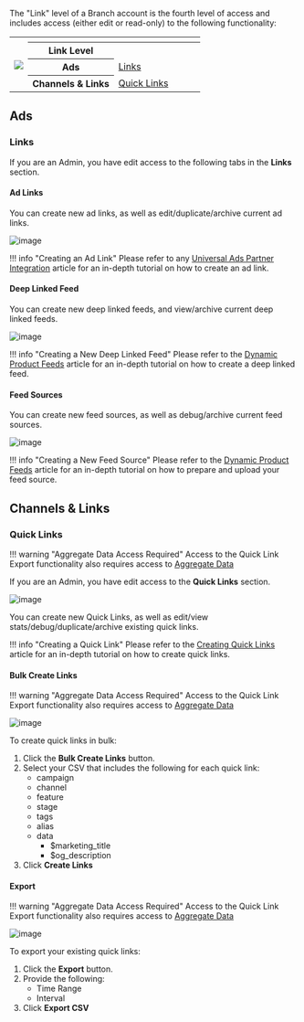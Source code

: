 The "Link" level of a Branch account is the fourth level of access and includes access (either edit or read-only) to the following functionality:

<table>
  <tr>
    <th rowspan="5"><img src="/_assets/img/pages/dashboard/access-levels/org-level-nav.png"></th>
  </tr>
	<tr>
		<th></th>
		<th></th>
		<th></th>
		<th></th>
    <th></th>
	</tr>
	<tr>
		<th><b>Link Level</b></th>
		<th></th>
		<th></th>
		<th></th>
    <th></th>
	</tr>
  <tr>
		<th><b>Ads</b></th>
		<td><a href="/ja/dashboard/link-level-access/#links">Links</a></td>
		<td></td>
		<td></td>
    <td></td>
	</tr>
	<tr>
		<th><b>Channels & Links</b></th>
		<td><a href="/ja/dashboard/link-level-access/#quick-links">Quick Links</a></td>
    <td></td>
		<td></td>
    <td></td>
  </tr>
</table>

## Ads

### Links

If you are an Admin, you have edit access to the following tabs in the **Links** section.

#### Ad Links

You can create new ad links, as well as edit/duplicate/archive current ad links.

![image](/_assets/img/pages/dashboard/access-levels/link-ad-links.png)

!!! info "Creating an Ad Link"
	Please refer to any [Universal Ads Partner Integration](/deep-linked-ads/1plusads-mobile-tracking/#create-an-ad-link) article for an in-depth tutorial on how to create an ad link.

#### Deep Linked Feed

You can create new deep linked feeds, and view/archive current deep linked feeds.

![image](/_assets/img/pages/dashboard/access-levels/link-deep-linked-feeds.png)

!!! info "Creating a New Deep Linked Feed"
	Please refer to the [Dynamic Product Feeds](/deep-linked-ads/dynamic-product-feeds/#create-a-new-deep-linked-feed) article for an in-depth tutorial on how to create a deep linked feed.

#### Feed Sources

You can create new feed sources, as well as debug/archive current feed sources.

![image](/_assets/img/pages/dashboard/access-levels/link-feed-sources.png)

!!! info "Creating a New Feed Source"
	Please refer to the [Dynamic Product Feeds](/deep-linked-ads/dynamic-product-feeds/#upload-a-feed-source) article for an in-depth tutorial on how to prepare and upload your feed source.

## Channels & Links

### Quick Links

!!! warning "Aggregate Data Access Required"
	Access to the Quick Link Export functionality also requires access to [Aggregate Data](aggregate-data-access.md)

If you are an Admin, you have edit access to the **Quick Links** section.

![image](/_assets/img/pages/dashboard/access-levels/link-quick-links.png)

You can create new Quick Links, as well as edit/view stats/debug/duplicate/archive existing quick links.

!!! info "Creating a Quick Link"
	Please refer to the [Creating Quick Links](/links/quick-links/) article for an in-depth tutorial on how to create quick links.

#### Bulk Create Links

!!! warning "Aggregate Data Access Required"
	Access to the Quick Link Export functionality also requires access to [Aggregate Data](aggregate-data-access.md)

![image](/_assets/img/pages/dashboard/access-levels/link-bulk-create.png)

To create quick links in bulk:

1. Click the **Bulk Create Links** button.
1. Select your CSV that includes the following for each quick link:
	- campaign
	- channel
	- feature
	- stage
	- tags
	- alias
	- data
		- $marketing_title
		- $og_description
1.  Click **Create Links**

#### Export

!!! warning "Aggregate Data Access Required"
	Access to the Quick Link Export functionality also requires access to [Aggregate Data](aggregate-data-access.md)

![image](/_assets/img/pages/dashboard/access-levels/link-export-csv.png)

To export your existing quick links:

1. Click the **Export** button.
1. Provide the following:
	- Time Range
	- Interval
1. Click **Export CSV**
